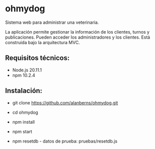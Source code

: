# ohmydog
Sistema web para administrar una veterinaria. 

La aplicación permite gestionar la información de los clientes, turnos y publicaciones. Pueden acceder los administradores y los clientes.
Está construida bajo la arquitectura MVC.

## Requisitos técnicos:
* Node.js 20.11.1
* npm 10.2.4

## Instalación:
* git clone https://github.com/alanberns/ohmydog.git
* cd ohmydog
* npm install
* npm start

* npm resetdb - datos de prueba: pruebas/resetdb.js

